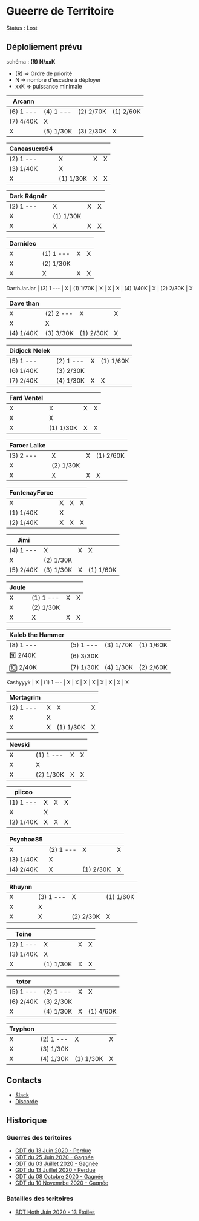 # Gueerre de Territoire

Status : Lost

## Déploliement prévu 

schéma : **(R) N/xxK**

* (R) => Ordre de priorité
* N => nombre d'escadre à déployer
* xxK => puissance minimale


| Arcann | | | |
|---|---|---|---|
| (6) 1 --- | (4) 1 --- | (2) 2/70K | (1) 2/60K
| (7) 4/40K | X 
| X  | (5) 1/30K | (3) 2/30K | X 

| Caneasucre94 | | | |
|---|---|---|---|
| (2) 1 --- | X  | X  | X 
| (3) 1/40K | X 
| X  | (1) 1/30K | X  | X 

| Dark R4gn4r | | | |
|---|---|---|---|
| (2) 1 --- | X  | X  | X 
| X  | (1) 1/30K
| X  | X  | X  | X 

| Darnidec | | | |
|---|---|---|---|
| X  | (1) 1 --- | X  | X 
| X  | (2) 1/30K
| X  | X  | X  | X 
DarthJarJar
| (3) 1 --- | X  | (1) 1/70K | X 
| X  | X 
| (4) 1/40K | X  | (2) 2/30K | X 

| Dave than | | | |
|---|---|---|---|
| X  | (2) 2 --- | X  | X 
| X  | X 
| (4) 1/40K | (3) 3/30K | (1) 2/30K | X 

| Didjock Nelek | | | |
|---|---|---|---|
| (5) 1 --- | (2) 1 --- | X  | (1) 1/60K
| (6) 1/40K | (3) 2/30K
| (7) 2/40K | (4) 1/30K | X  | X 

| Fard Ventel | | | |
|---|---|---|---|
| X  | X  | X  | X 
| X  | X 
| X  | (1) 1/30K | X  | X 

| Faroer Laike | | | |
|---|---|---|---|
| (3) 2 --- | X  | X  | (1) 2/60K
| X  | (2) 1/30K
| X  | X  | X  | X 

| FontenayForce | | | |
|---|---|---|---|
| X  | X  | X  | X 
| (1) 1/40K | X 
| (2) 1/40K | X  | X  | X 

| Jimi | | | |
|---|---|---|---|
| (4) 1 --- | X  | X  | X 
| X  | (2) 1/30K
| (5) 2/40K | (3) 1/30K | X  | (1) 1/60K

| Joule | | | |
|---|---|---|---|
| X  | (1) 1 --- | X  | X 
| X  | (2) 1/30K
| X  | X  | X  | X 

| Kaleb the Hammer | | | |
|---|---|---|---|
| (8) 1 --- | (5) 1 --- | (3) 1/70K | (1) 1/60K
:nine: 2/40K | (6) 3/30K
:keycap_ten: 2/40K | (7) 1/30K | (4) 1/30K | (2) 2/60K
Kashyyyk
| X  | (1) 1 --- | X  | X 
| X  | X 
| X  | X  | X  | X 

| Mortagrim | | | |
|---|---|---|---|
| (2) 1 --- | X  | X  | X 
| X  | X 
| X  | X  | (1) 1/30K | X 

| Nevski | | | |
|---|---|---|---|
| X  | (1) 1 --- | X  | X 
| X  | X 
| X  | (2) 1/30K | X  | X 

| piicoo | | | |
|---|---|---|---|
| (1) 1 --- | X  | X  | X 
| X  | X 
| (2) 1/40K | X  | X  | X 

| Psychøø85 | | | |
|---|---|---|---|
| X  | (2) 1 --- | X  | X 
| (3) 1/40K | X 
| (4) 2/40K | X  | (1) 2/30K | X 

| Rhuynn | | | |
|---|---|---|---|
| X  | (3) 1 --- | X  | (1) 1/60K
| X  | X 
| X  | X  | (2) 2/30K | X 

| Toine | | | |
|---|---|---|---|
| (2) 1 --- | X  | X  | X 
| (3) 1/40K | X 
| X  | (1) 1/30K | X  | X 

| totor | | | |
|---|---|---|---|
| (5) 1 --- | (2) 1 --- | X  | X 
| (6) 2/40K | (3) 2/30K
| X  | (4) 1/30K | X  | (1) 4/60K

| Tryphon | | | |
|---|---|---|---|
| X  | (2) 1 --- | X  | X 
| X  | (3) 1/30K
| X  | (4) 1/30K | (1) 1/30K | X 


## Contacts

* [Slack](https://join.slack.com/t/hautconseildelaforce/shared_invite/zt-i06cmx42-kx_A~Fu2youeBDRHMqgvTA)
* [Discorde](https://discord.gg/9ufJHmB)

## Historique

### Guerres des teritoires

* [GDT du 13 Juin 2020 - Perdue](pages/GDT-200613.html)
* [GDT du 25 Juin 2020 - Gagnée](pages/GDT-200613.html)
* [GDT du 03 Juillet 2020 - Gagnée](pages/GDT-200703.html)
* [GDT du 13 Juillet 2020 - Perdue](pages/GDT-200713.html)
* [GDT du 08 Octobre 2020 - Gagnée](pages/GDT-201008.html)
* [GDT du 10 Novemrbe 2020 - Gagnée](pages/GDT-201110.html)

### Batailles des teritoires

* [BDT Hoth Juin 2020 - 13 Etoiles](pages/BDT-Hoth-200614.html)
